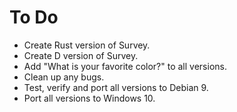 # To Do

- Create Rust version of Survey.
- Create D version of Survey.
- Add "What is your favorite color?" to all versions.
- Clean up any bugs.
- Test, verify and port all versions to Debian 9. 
- Port all versions to Windows 10.